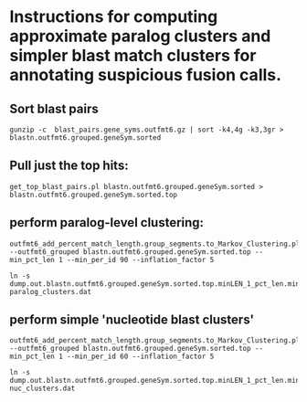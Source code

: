 # Instructions for computing approximate paralog clusters and simpler blast match clusters for annotating suspicious fusion calls.


## Sort blast pairs

    gunzip -c  blast_pairs.gene_syms.outfmt6.gz | sort -k4,4g -k3,3gr > blastn.outfmt6.grouped.geneSym.sorted


## Pull just the top hits:

    get_top_blast_pairs.pl blastn.outfmt6.grouped.geneSym.sorted > blastn.outfmt6.grouped.geneSym.sorted.top


## perform paralog-level clustering:

    outfmt6_add_percent_match_length.group_segments.to_Markov_Clustering.pl --outfmt6_grouped blastn.outfmt6.grouped.geneSym.sorted.top --min_pct_len 1 --min_per_id 90 --inflation_factor 5

    ln -s dump.out.blastn.outfmt6.grouped.geneSym.sorted.top.minLEN_1_pct_len.minPID_90.abc.mci.I50  paralog_clusters.dat


## perform simple 'nucleotide blast clusters'

    outfmt6_add_percent_match_length.group_segments.to_Markov_Clustering.pl --outfmt6_grouped blastn.outfmt6.grouped.geneSym.sorted.top --min_pct_len 1 --min_per_id 60 --inflation_factor 5

    ln -s dump.out.blastn.outfmt6.grouped.geneSym.sorted.top.minLEN_1_pct_len.minPID_60.abc.mci.I50 nuc_clusters.dat


